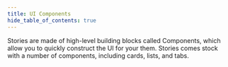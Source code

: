 ```yaml
---
title: UI Components
hide_table_of_contents: true
---
```


<head>
  <title>UI Components | User Interface Stories Building Components</title>
  <meta
    name="description"
    content="Stories comes stock with a number of high-level UI components, including cards, lists, and tabs to quickly and easily build your stories user interface."
  />
  <style>{`
    :root {
      --doc-item-container-width: 60rem;
    }
  `}</style>
</head>

Stories are made of high-level building blocks called Components, which allow you to quickly construct the UI for your them. Stories comes stock with a number of components, including cards, lists, and tabs.
